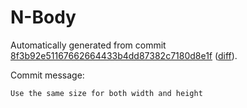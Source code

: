 # N-Body

Automatically generated from commit [8f3b92e51167662664433b4dd87382c7180d8e1f](https://github.com/EFanZh/n-body/tree/8f3b92e51167662664433b4dd87382c7180d8e1f)
([diff](https://github.com/EFanZh/n-body/commit/8f3b92e51167662664433b4dd87382c7180d8e1f)).

Commit message:

```
Use the same size for both width and height
```
